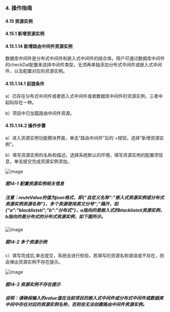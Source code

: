 ### 4. 操作指南

#### 4.15 资源实例

#### 4.15.1 新增资源实例

#### 4.15.1.14 新增路由中间件资源实例

数据库中间件是分布式中间件和嵌入式中间件的结合体。用户可通过数据库中间件的checkDal配置来选择中间件类型，无须再单独添加分布式中间件或嵌入式中间件，以及配置对应的资源实例。

#### 4.15.1.14.1 前提条件

a）已存在分布式中间件或者嵌入式中间件或者数据库中间件的资源实例，三者中起码存在一种。

b）项目中已加载路由中间件资源。

#### 4.15.1.14.2 操作步骤

a）进入资源实例功能模块界面，单击“路由中间件”后的 +按钮，选择“新增资源实例”。

b）填写资源实例的名称和描述，选择系统默认的环境，填写资源实例的配置项信息，单击提交完成资源实例添加。

![image](https://user-images.githubusercontent.com/79617492/198529685-23a78779-9533-43e9-8739-749cad9fecf1.png)

##### 图14-1 配置资源实例相关信息

##### 注意：routeValue的值为json格式，即{"自定义名称":"嵌入式资源实例或分布式资源实例资源名称"}，多个资源使用英文分号“;”隔开，如{"a":"blackliststi";"b":"分布式"}，a指向的是嵌入式的blackliststi资源实例，b指向的是分布式的分布式资源实例，如下图所示。

![image](https://user-images.githubusercontent.com/79617492/198529709-47acc378-873f-4c50-9155-5416b6b417c3.png)

##### 图14-2 多个资源示例

c）填写完成后,单击提交，系统会进行校验，若填写的资源名称错误或不存在，则会弹出资源实例不存在提示。

![image](https://user-images.githubusercontent.com/79617492/198529721-34acbeea-5cc8-4041-9eba-3b284eb92c71.png)

##### 图14-3 资源实例不存在提示

##### 说明：请确保输入的value值在当前项目的嵌入式中间件或分布式中间件或数据库中间中存在对应的资源实例名称，否则会无法创建路由中间件资源实例。

